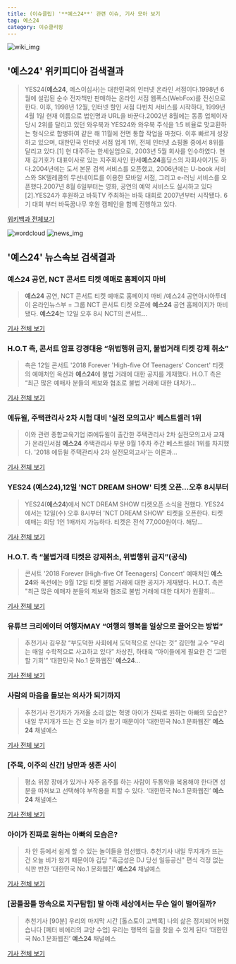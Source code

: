 ```yaml
---
title: (이슈클립) '**예스24**' 관련 이슈, 기사 모아 보기
tag: 예스24
category: 이슈클리핑
---
```

![wiki_img](https://user-images.githubusercontent.com/42597476/44503234-41136a80-a6d0-11e8-9071-6fc6418eafe4.png)
## **'**예스24**'** 위키피디아 검색결과
>YES24(**예스24**, 예스이십사)는 대한민국의 인터넷 온라인 서점이다.1998년 6월에 설립된 순수 전자책만 판매하는 온라인 서점 웹폭스(WebFox)를 전신으로 한다. 이후, 1998년 12월, 인터넷 할인 서점 다빈치 서비스를 시작하다, 1999년 4월 1일 현재 이름으로 법인명과 URL을 바꾼다.2002년 8월에는 동종 업체이자 당시 2위를 달리고 있던 와우북과 YES24와 와우북 주식을 1:5 비율로 맞교환하는 형식으로 합병하여 같은 해 11월에 전면 통합 작업을 마쳤다. 이후 빠르게 성장하고 있으며, 대한민국 인터넷 서점 업계 1위, 전체 인터넷 쇼핑몰 중에서 8위를 달리고 있다.[1] 현 대주주는 한세실업으로, 2003년 5월 회사를 인수하였다. 현재 김기호가 대표이사로 있는 지주회사인 한세**예스24**홀딩스의 자회사이기도 하다.2004년에는 도서 본문 검색 서비스를 오픈했고, 2006년에는 U-book 서비스와 SK텔레콤의 무선네이트를 이용한 모바일 서점, 그리고 e-러닝 서비스를 오픈했다.2007년 8월 6일부터는 영화, 공연의 예약 서비스도 실시하고 있다[2].YES24가 후원하고 바둑TV 주최하는 바둑 대회로 2007년부터 시작됐다.
6기 대회 부터 바둑꿈나무 후원 캠페인을 함께 진행하고 있다.

<a href="https://ko.wikipedia.org/wiki/예스24" target="_blank">위키백과 전체보기</a>

![wordcloud](https://s3.ap-northeast-2.amazonaws.com/lyrics101-wordcloud/2018-09-12-1536752398.png)
![news_img](https://user-images.githubusercontent.com/42597476/44507050-1206f400-a6e4-11e8-8d98-7ffbfebb353f.png)
## **'**예스24**'** 뉴스속보 검색결과
### **예스24** 공연, NCT 콘서트 티켓 예매로 홈페이지 마비

>**예스24** 공연, NCT 콘서트 티켓 예매로 홈페이지 마비 /예스24 공연아시아투데이 온라인뉴스부 = 그룹 NCT 콘서트 티켓 오픈에 **예스24** 공연 홈페이지가 마비됐다. **예스24**는 12일 오후 8시 NCT의 콘서트...

<a href="http://www.asiatoday.co.kr/view.php?key=20180912002008355" target="_blank">기사 전체 보기</a>

### H.O.T 측, 콘서트 암표 강경대응 “위법행위 금지, 불법거래 티켓 강제 취소”

>측은 12일 콘서트 '2018 Forever 'High-five Of Teenagers' Concert' 티켓의 예매처인 옥션과 **예스24**에 불법 거래에 대한 공지를 게재했다. H.O.T 측은 “최근 많은 예매자 분들의 제보와 협조로 불법 거래에 대한 대처가...

<a href="http://star.mk.co.kr/new/view.php?mc=ST&year=2018&no=575849" target="_blank">기사 전체 보기</a>

### 에듀윌, 주택관리사 2차 시험 대비 '실전 모의고사' 베스트셀러 1위

>이와 관련 종합교육기업 ㈜에듀윌이 출간한 주택관리사 2차 실전모의고사 교재가 온라인서점 **예스24** 주택관리사 부문 9월 1주차 주간 베스트셀러 1위를 차지했다. '2018 에듀윌 주택관리사 2차 실전모의고사'는 이론과...

<a href="http://www.suwon.com/news/articleView.html?idxno=127078" target="_blank">기사 전체 보기</a>

### YES24 (**예스24**),12일 'NCT DREAM SHOW' 티켓 오픈…오후 8시부터

>YES24(**예스24**)에서 NCT DREAM SHOW 티켓오픈 소식을 전했다. YES24에서는 12일(수) 오후 8시부터 'NCT DREAM SHOW' 티켓을 오픈한다. 티켓 예매는 회당 1인 1매까지 가능하다. 티켓은 전석 77,000원이다. 해당...

<a href="http://www.topstarnews.net/news/articleView.html?idxno=481029" target="_blank">기사 전체 보기</a>

### H.O.T. 측 “불법거래 티켓은 강제취소, 위법행위 금지”(공식)

>콘서트 '2018 Forever [High-five Of Teenagers] Concert' 예매처인 **예스24**와 옥션에는 9월 12일 티켓 불법 거래에 대한 공지가 게재됐다. H.O.T. 측은 "최근 많은 예매자 분들의 제보와 협조로 불법 거래에 대한 대처가 원활히...

<a href="http://www.newsen.com/news_view.php?uid=201809121506072410" target="_blank">기사 전체 보기</a>

### 유튜브 크리에이터 여행자MAY “여행의 행복을 일상으로 끌어오는 방법”

>추천기사 김우창 “부도덕한 사회에서 도덕적으로 산다는 것” 김민형 교수 “우리는 매일 수학적으로 사고하고 있다” 차상진, 하태욱 “아이들에게 필요한 건 ‘고민할 기회’” ‘대한민국 No.1 문화웹진’ **예스24**...

<a href="http://ch.yes24.com/Article/View/36982" target="_blank">기사 전체 보기</a>

### 사람의 마음을 돌보는 의사가 되기까지

>추천기사 전기차가 가져올 소리 없는 혁명 아이가 진짜로 원하는 아빠의 모습은? 내일 무지개가 뜨는 건 오늘 비가 왔기 때문이야 ‘대한민국 No.1 문화웹진’ **예스24** 채널예스

<a href="http://ch.yes24.com/Article/View/36983" target="_blank">기사 전체 보기</a>

### [주목, 이주의 신간] 낭만과 생존 사이

>평소 위장 장애가 있거나 자주 음주를 하는 사람이 두통약을 복용해야 한다면 성분을 따져보고 선택해야 부작용을 피할 수 있다.       ‘대한민국 No.1 문화웹진’ **예스24** 채널예스

<a href="http://ch.yes24.com/Article/View/36984" target="_blank">기사 전체 보기</a>

### 아이가 진짜로 원하는 아빠의 모습은?

>차 안 등에서 쉽게 할 수 있는 놀이들을 엄선했다.         추천기사 내일 무지개가 뜨는 건 오늘 비가 왔기 때문이야 김당 "흑금성은 DJ 당선 일등공신" 편식 걱정 없는 식판 반찬 ‘대한민국 No.1 문화웹진’ **예스24** 채널예스

<a href="http://ch.yes24.com/Article/View/36978" target="_blank">기사 전체 보기</a>

### [꿈틀꿈틀 땅속으로 지구탐험] 발 아래 세상에서는 무슨 일이 벌어질까?

>추천기사 [90분] 우리의 마지막 시간 [톨스토이 고백록] 나의 삶은 정지되어 버렸습니다 [페터 비에리의 교양 수업] 우리는 행복의 길을 찾을 수 있게 된다 ‘대한민국 No.1 문화웹진’ **예스24** 채널예스

<a href="http://ch.yes24.com/Article/View/36979" target="_blank">기사 전체 보기</a>


